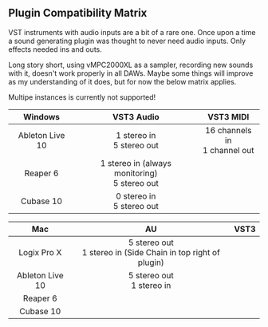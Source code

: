 ## Plugin Compatibility Matrix

VST instruments with audio inputs are a bit of a rare one. Once upon a time a sound generating plugin was thought to never need audio inputs. Only effects needed ins and outs.

Long story short, using vMPC2000XL as a sampler, recording new sounds with it, doesn't work properly in all DAWs. Maybe some things will improve as my understanding of it does, but for now the below matrix applies.

Multipe instances is currently not supported!


|     Windows     |                    VST3 Audio                     |             VST3 MIDI             |
| :-------------: | :-----------------------------------------------: | :-------------------------------: |
| Ableton Live 10 |           1 stereo in<br />5 stereo out           | 16 channels in<br />1 channel out |
|    Reaper 6     | 1 stereo in (always monitoring)<br />5 stereo out |                                   |
|    Cubase 10    |           0 stereo in<br />5 stereo out           |                                   |

|       Mac       |                              AU                              | VST3 |
| :-------------: | :----------------------------------------------------------: | :--: |
|   Logix Pro X   | 5 stereo out<br />1 stereo in (Side Chain in top right of plugin) |      |
| Ableton Live 10 |                5 stereo out<br />1 stereo in                 |      |
|    Reaper 6     |                                                              |      |
|    Cubase 10    |                                                              |      |

